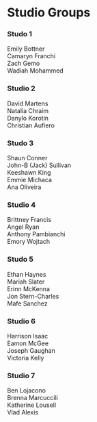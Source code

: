 # Studio Groups

### Studo 1

Emily Bottner  
Camaryn Franchi  
Zach Gemo  
Wadiah Mohammed  

### Studio 2

David Martens  
Natalia Chraim  
Danylo Korotin  
Christian Aufiero  

### Studo 3

Shaun Conner  
John-B (Jack) Sullivan  
Keeshawn King  
Emmie Michaca  
Ana Oliveira  

### Studio 4

Brittney Francis  
Angel Ryan  
Anthony Pambianchi  
Emory Wojtach  

### Studo 5

Ethan Haynes  
Mariah Slater  
Erinn McKenna  
Jon Stern-Charles  
Mafe Sanchez  

### Studio 6

Harrison Isaac  
Eamon McGee  
Joseph Gaughan  
Victoria Kelly  

### Studio 7

Ben Lojacono  
Brenna Marcuccili  
Katherine Lousell  
Vlad Alexis  

